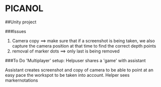 # PICANOL
##Unity project

###Issues
1. Camera copy ==> make sure that if a screenshot is being taken, we also capture the camera position at that time to find the correct depth points
2. removal of marker dots ==> only last is being removed

###To Do
'Multiplayer' setup: Helpuser shares a 'game' with assistant


Assistant creates screenshot and copy of camera to be able to point at an easy pace the workspot to be taken into account. Helper sees markernotations
